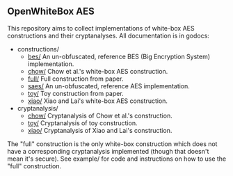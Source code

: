 OpenWhiteBox AES
----------------

This repository aims to collect implementations of white-box AES constructions and their cryptanalyses. All
documentation is in godocs:
- constructions/
  - [bes/](https://godoc.org/github.com/OpenWhiteBox/AES/constructions/bes) An un-obfuscated, reference BES (Big Encryption System) implementation.
  - [chow/](https://godoc.org/github.com/OpenWhiteBox/AES/constructions/chow) Chow et al.'s white-box AES construction.
  - [full/](https://godoc.org/github.com/OpenWhiteBox/AES/constructions/full) Full construction from paper.
  - [saes/](https://godoc.org/github.com/OpenWhiteBox/AES/constructions/saes) An un-obfuscated, reference AES implementation.
  - [toy/](https://godoc.org/github.com/OpenWhiteBox/AES/constructions/toy) Toy construction from paper.
  - [xiao/](https://godoc.org/github.com/OpenWhiteBox/AES/constructions/xiao) Xiao and Lai's white-box AES construction.
- cryptanalysis/
  - [chow/](https://godoc.org/github.com/OpenWhiteBox/AES/cryptanalysis/chow) Cryptanalysis of Chow et al.'s construction.
  - [toy/](https://godoc.org/github.com/OpenWhiteBox/AES/cryptanalysis/toy) Cryptanalysis of toy construction.
  - [xiao/](https://godoc.org/github.com/OpenWhiteBox/AES/cryptanalysis/xiao) Cryptanalysis of Xiao and Lai's construction.

The "full" construction is the only white-box construction which does not have a corresponding cryptanalysis implemented
(though that doesn't mean it's secure). See example/ for code and instructions on how to use the "full" construction.

